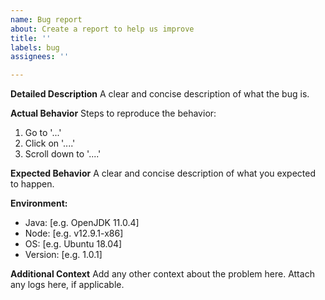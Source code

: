 ```yaml
---
name: Bug report
about: Create a report to help us improve
title: ''
labels: bug
assignees: ''

---
```

<!--  Thanks for submitting a bug report!  Before submitting:
1. Try searching the existing issues to see if your issue has already been reported
2. Try asking on our Discord group (https://discordapp.com/invite/FFb9YFX)
3. If you're reporting a security vulnerability, please email security@hedera.com instead of opening an issue
-->

**Detailed Description**
A clear and concise description of what the bug is.

**Actual Behavior**
Steps to reproduce the behavior:
1. Go to '...'
2. Click on '....'
3. Scroll down to '....'

**Expected Behavior**
A clear and concise description of what you expected to happen.

**Environment:**
- Java: [e.g. OpenJDK 11.0.4]
- Node: [e.g. v12.9.1-x86]
- OS: [e.g. Ubuntu 18.04]
- Version: [e.g. 1.0.1]

**Additional Context**
Add any other context about the problem here. Attach any logs here, if applicable.

